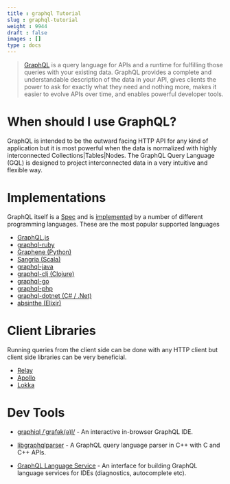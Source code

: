 ```yaml
---
title : graphql Tutorial
slug : graphql-tutorial
weight : 9944
draft : false
images : []
type : docs
---
```


> [GraphQL][1] is a query language for APIs and a runtime for fulfilling
> those queries with your existing data. GraphQL provides a complete and
> understandable description of the data in your API, gives clients the
> power to ask for exactly what they need and nothing more, makes it
> easier to evolve APIs over time, and enables powerful developer tools.

# When should I use GraphQL?
GraphQL is intended to be the outward facing HTTP API for any kind of application but it is most powerful when the data is normalized with highly interconnected Collections|Tables|Nodes. The GraphQL Query Language (GQL) is designed to project interconnected data in a very intuitive and flexible way.

# Implementations
GraphQL itself is a [Spec][2] and is [implemented][3] by a number of different programming languages. These are the most popular supported languages
* [GraphQL.js][4]
* [graphql-ruby][5]
* [Graphene (Python)][6]
* [Sangria (Scala)][7]
* [graphql-java][8]
* [graphql-clj (Clojure)][9]
* [graphql-go][10]
* [graphql-php][11]
* [graphql-dotnet (C# / .Net)][12]
* [absinthe (Elixir)][13]

# Client Libraries
Running queries from the client side can be done with any HTTP client but client side libraries can be very beneficial. 
* [Relay][14]
* [Apollo][15]
* [Lokka][16]

# Dev Tools
* [graphiql /ˈɡrafək(ə)l/][17] - An interactive in-browser GraphQL IDE.
* [libgraphqlparser][18] - A GraphQL query language parser in C++ with C and C++ APIs.
* [GraphQL Language Service][19] - An interface for building GraphQL language services for IDEs (diagnostics, autocomplete etc).


  [1]: http://graphql.org/
  [2]: http://facebook.github.io/graphql/
  [3]: http://graphql.org/code/
  [4]: http://graphql.org/graphql-js/
  [5]: https://github.com/rmosolgo/graphql-ruby
  [6]: http://graphene-python.org/
  [7]: http://sangria-graphql.org/
  [8]: https://github.com/graphql-java/graphql-java
  [9]: https://github.com/tendant/graphql-clj
  [10]: https://github.com/graphql-go/graphql
  [11]: https://github.com/webonyx/graphql-php
  [12]: https://github.com/graphql-dotnet/graphql-dotnet
  [13]: https://github.com/absinthe-graphql/absinthe
  [14]: https://facebook.github.io/relay/
  [15]: http://dev.apollodata.com/react/
  [16]: https://github.com/kadirahq/lokka
  [17]: https://github.com/graphql/graphiql
  [18]: https://github.com/graphql/libgraphqlparser
  [19]: https://github.com/graphql/graphql-language-service

